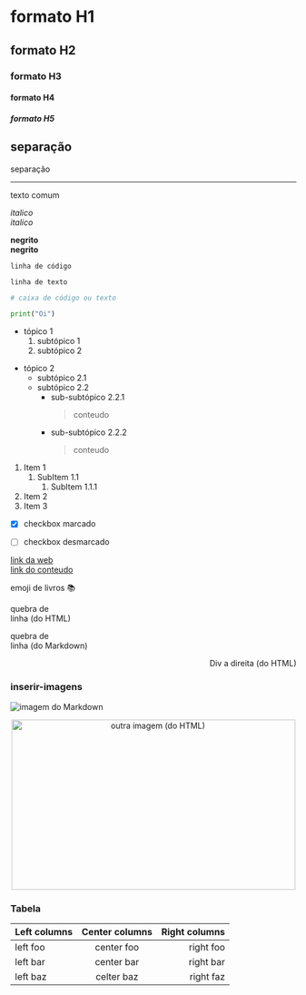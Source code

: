 # formato H1

## formato H2

### formato H3

#### formato H4

##### formato H5

separação
---
separação
___

texto comum

_italico_  
*italico*

__negrito__  
**negrito**


`linha de código`  

	linha de texto

```python
# caixa de código ou texto

print("Oi")
```


* tópico 1
	1. subtópico 1
	2. subtópico 2
- tópico 2
	* subtópico 2.1
	- subtópico 2.2
		* sub-subtópico 2.2.1
			> conteudo
		- sub-subtópico 2.2.2
			> conteudo

1. Item 1
    1. SubItem 1.1
        1. SubItem 1.1.1
2. Item 2
1. Item 3


- [x] checkbox marcado
- [ ] checkbox desmarcado


[link da web](google.com)  
[link do conteudo](#inserir-imagens)

emoji de livros :books:

quebra de </br> linha (do HTML)

quebra de  
linha (do Markdown)


<div align="right">

Div a direita (do HTML)

</div>


### inserir-imagens

![imagem do Markdown](https://img.icons8.com/pastel-glyph/2x/code--v1.png)  

<div align="center">

<img src="https://www.omgubuntu.co.uk/wp-content/uploads/2016/10/GOUKlfP.jpg" alt="outra imagem (do HTML)" height="300hv" width="500wv">  

</div>

### Tabela

| Left columns  | Center columns | Right columns |
|:--------------|:--------------:|--------------:|
| left foo      | center foo     | right foo     |
| left bar      | center bar     | right bar     |
| left baz      | celter baz     | right faz     |

